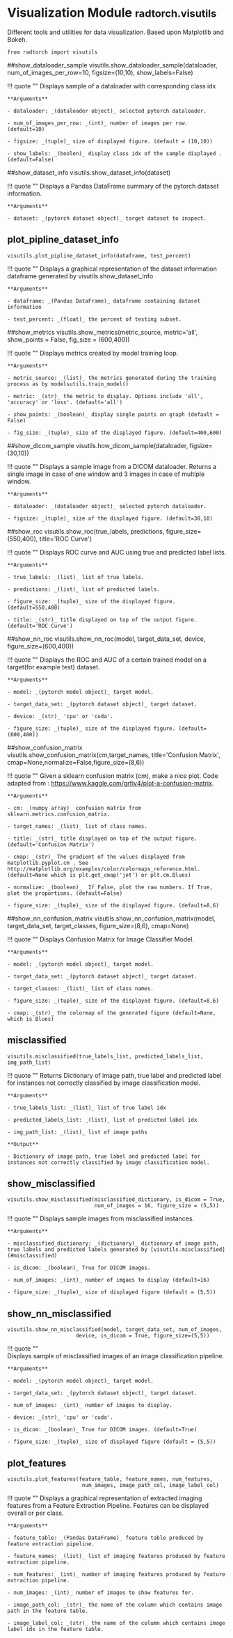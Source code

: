 <!-- Last Updated 3/17/2020, Mohamed Elbanan -->

# Visualization Module <small> radtorch.visutils </small>

Different tools and utilities for data visualization. Based upon Matplotlib and Bokeh.

    from radtorch import visutils





##show_dataloader_sample
    visutils.show_dataloader_sample(dataloader, num_of_images_per_row=10,
                            figsize=(10,10), show_labels=False)

!!! quote ""
    Displays sample of a dataloader with corresponding class idx

    **Arguments**

    - dataloader: _(dataloader object)_ selected pytorch dataloader.

    - num_of_images_per_row: _(int)_ number of images per row. (default=10)

    - figsize: _(tuple)_ size of displayed figure. (default = (10,10))

    - show_labels: _(boolen)_ display class idx of the sample displayed .(default=False)






##show_dataset_info
    visutils.show_dataset_info(dataset)

!!! quote ""
    Displays a Pandas DataFrame summary of the pytorch dataset information.

    **Arguments**

    - dataset: _(pytorch dataset object)_ target dataset to inspect.



## plot_pipline_dataset_info
    visutils.plot_pipline_dataset_info(dataframe, test_percent)

!!! quote ""
    Displays a graphical representation of the dataset information dataframe generated by visutils.show_dataset_info

    **Arguments**

    - dataframe: _(Pandas DataFrame)_ dataframe containing dataset information

    - test_percent: _(float)_ the percent of testing subset.




##show_metrics
    visutils.show_metrics(metric_source, metric='all',
                          show_points = False, fig_size = (600,400))

!!! quote ""
    Displays metrics created by model training loop.

    **Arguments**

    - metric_source: _(list)_ the metrics generated during the training process as by modelsutils.train_model()

    - metric: _(str)_ the metric to display. Options include 'all', 'accuracy' or 'loss'. (default='all')

    - show_points: _(boolean)_ display single points on graph (default = False)

    - fig_size: _(tuple)_ size of the displayed figure. (default=400,600)




##show_dicom_sample
    visutils.how_dicom_sample(dataloader, figsize=(30,10))

!!! quote ""
    Displays a sample image from a DICOM dataloader. Returns a single image in case of one window and 3 images in case of multiple window.

    **Arguments**

    - dataloader: _(dataloader object)_ selected pytorch dataloader.

    - figsize: _(tuple)_ size of the displayed figure. (default=30,10)






##show_roc
    visutils.show_roc(true_labels, predictions,
                      figure_size=(550,400), title='ROC Curve')

!!! quote ""
    Displays ROC curve and AUC using true and predicted label lists.

    **Arguments**

    - true_labels: _(list)_ list of true labels.

    - predictions: _(list)_ list of predicted labels.

    - figure_size: _(tuple)_ size of the displayed figure. (default=550,400)

    - title: _(str)_ title displayed on top of the output figure. (default='ROC Curve')




##show_nn_roc
    visutils.show_nn_roc(model, target_data_set,  device, figure_size=(600,400))

!!! quote ""
    Displays the ROC and AUC of a certain trained model on a target(for example test) dataset.

    **Arguments**

    - model: _(pytorch model object)_ target model.

    - target_data_set: _(pytorch dataset object)_ target dataset.

    - device: _(str)_ 'cpu' or 'cuda'.

    - figure_size: _(tuple)_ size of the displayed figure. (default=(600,400))




##show_confusion_matrix
    visutils.show_confusion_matrix(cm,target_names, title='Confusion Matrix',
                                  cmap=None,normalize=False,figure_size=(8,6))

!!! quote ""
    Given a sklearn confusion matrix (cm), make a nice plot. Code adapted from : https://www.kaggle.com/grfiv4/plot-a-confusion-matrix.

    **Arguments**

    - cm: _(numpy array)_ confusion matrix from sklearn.metrics.confusion_matrix.

    - target_names: _(list)_ list of class names.

    - title: _(str)_ title displayed on top of the output figure. (default='Confusion Matrix')

    - cmap: _(str)_ The gradient of the values displayed from matplotlib.pyplot.cm . See http://matplotlib.org/examples/color/colormaps_reference.html. (default=None which is plt.get_cmap('jet') or plt.cm.Blues)

    - normalize: _(boolean)_  If False, plot the raw numbers. If True, plot the proportions. (default=False)

    - figure_size: _(tuple)_ size of the displayed figure. (default=8,6)




##show_nn_confusion_matrix
    visutils.show_nn_confusion_matrix(model, target_data_set,
              target_classes, figure_size=(8,6), cmap=None)

!!! quote ""
    Displays Confusion Matrix for Image Classifier Model.

    **Arguments**

    - model: _(pytorch model object)_ target model.

    - target_data_set: _(pytorch dataset object)_ target dataset.

    - target_classes: _(list)_ list of class names.

    - figure_size: _(tuple)_ size of the displayed figure. (default=8,6)

    - cmap: _(str)_ the colormap of the generated figure (default=None, which is Blues)





## misclassified
    visutils.misclassified(true_labels_list, predicted_labels_list, img_path_list)

!!! quote ""
    Returns Dictionary of image path, true label and predicted label for instances not correctly classified by image classification model.

    **Arguments**

    - true_labels_list: _(list)_ list of true label idx

    - predicted_labels_list: _(list)_ list of predicted label idx

    - img_path_list: _(list)_ list of image paths

    **Output**

    - Dictionary of image path, true label and predicted label for instances not correctly classified by image classification model.




## show_misclassified
    visutils.show_misclassified(misclassified_dictionary, is_dicom = True,
                                num_of_images = 16, figure_size = (5,5))

!!! quote ""
    Displays sample images from misclassified instances.

    **Arguments**

    - misclassified_dictionary: _(dictionary)_ dictionary of image path, true labels and predicted labels generated by [visutils.misclassified](#misclassified)

    - is_dicom: _(boolean)_ True for DICOM images.

    - num_of_images: _(int)_ number of imgaes to display (default=16)

    - figure_size: _(tuple)_ size of displayed figure (default = (5,5))




## show_nn_misclassified
    visutils.show_nn_misclassified(model, target_data_set, num_of_images,
                          device, is_dicom = True, figure_size=(5,5))

!!! quote ""                          
    Displays sample of misclassified images of an image classification pipeline.

    **Arguments**

    - model: _(pytorch model object)_ target model.

    - target_data_set: _(pytorch dataset object)_ target dataset.

    - num_of_images: _(int)_ number of images to display.

    - device: _(str)_ 'cpu' or 'cuda'.

    - is_dicom: _(boolean)_ True for DICOM images. (default=True)

    - figure_size: _(tuple)_ size of displayed figure (default = (5,5))



## plot_features
    visutils.plot_features(feature_table, feature_names, num_features,
                            num_images, image_path_col, image_label_col)

!!! quote ""
    Displays a graphical representation of extracted imaging features from a Feature Extraction Pipeline. Features can be displayed overall or per class.


    **Arguments**

    - feature_table: _(Pandas DataFrame)_ feature table produced by feature extraction pipeline.

    - feature_names: _(list)_ list of imaging features produced by feature extraction pipeline.

    - num_features: _(int)_ number of imaging features produced by feature extraction pipeline.

    - num_images: _(int)_ number of images to show features for.

    - image_path_col: _(str)_ the name of the column which contains image path in the feature table.

    - image_label_col: _(str)_ the name of the column which contains image label idx in the feature table.
